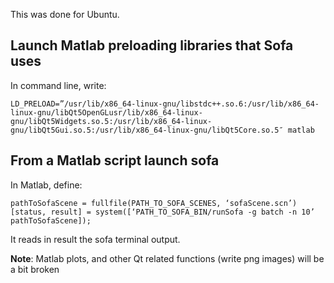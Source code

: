 This was done for Ubuntu.

Launch Matlab preloading libraries that Sofa uses
-------------------------------------------------
In command line, write:

```
LD_PRELOAD=”/usr/lib/x86_64-linux-gnu/libstdc++.so.6:/usr/lib/x86_64-linux-gnu/libQt5OpenGLusr/lib/x86_64-linux-gnu/libQt5Widgets.so.5:/usr/lib/x86_64-linux-gnu/libQt5Gui.so.5:/usr/lib/x86_64-linux-gnu/libQt5Core.so.5″ matlab
```

From a Matlab script launch sofa
--------------------------------
In Matlab, define:

```
pathToSofaScene = fullfile(PATH_TO_SOFA_SCENES, ‘sofaScene.scn’)
[status, result] = system([‘PATH_TO_SOFA_BIN/runSofa -g batch -n 10’ pathToSofaScene]);
```

It reads in result the sofa terminal output.


__Note__: Matlab plots, and other Qt related functions (write png images) will be a bit broken
